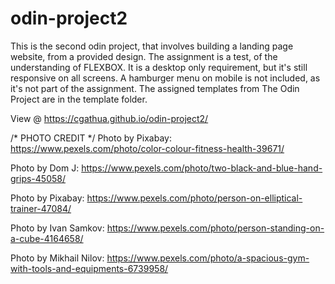 # odin-project2
 This is the second odin project, that involves building a landing page website, from a provided design. 
 The assignment is a test, of the understanding of FLEXBOX.
 It is a desktop only requirement, but it's still responsive on all screens.
 A hamburger menu on mobile is not included, as it's not part of the assignment.
 The assigned templates from The Odin Project are in the template folder.

 View @ https://cgathua.github.io/odin-project2/

 /* PHOTO CREDIT */
 Photo by Pixabay: https://www.pexels.com/photo/color-colour-fitness-health-39671/

Photo by Dom J: https://www.pexels.com/photo/two-black-and-blue-hand-grips-45058/

Photo by Pixabay: https://www.pexels.com/photo/person-on-elliptical-trainer-47084/

Photo by Ivan Samkov: https://www.pexels.com/photo/person-standing-on-a-cube-4164658/

Photo by Mikhail Nilov: https://www.pexels.com/photo/a-spacious-gym-with-tools-and-equipments-6739958/

